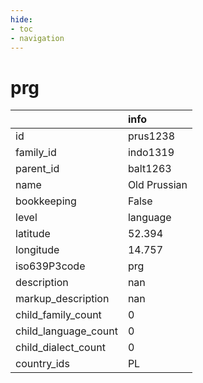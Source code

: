 ```yaml
---
hide:
- toc
- navigation
---
```

# prg
|                      | info         |
|:---------------------|:-------------|
| id                   | prus1238     |
| family_id            | indo1319     |
| parent_id            | balt1263     |
| name                 | Old Prussian |
| bookkeeping          | False        |
| level                | language     |
| latitude             | 52.394       |
| longitude            | 14.757       |
| iso639P3code         | prg          |
| description          | nan          |
| markup_description   | nan          |
| child_family_count   | 0            |
| child_language_count | 0            |
| child_dialect_count  | 0            |
| country_ids          | PL           |